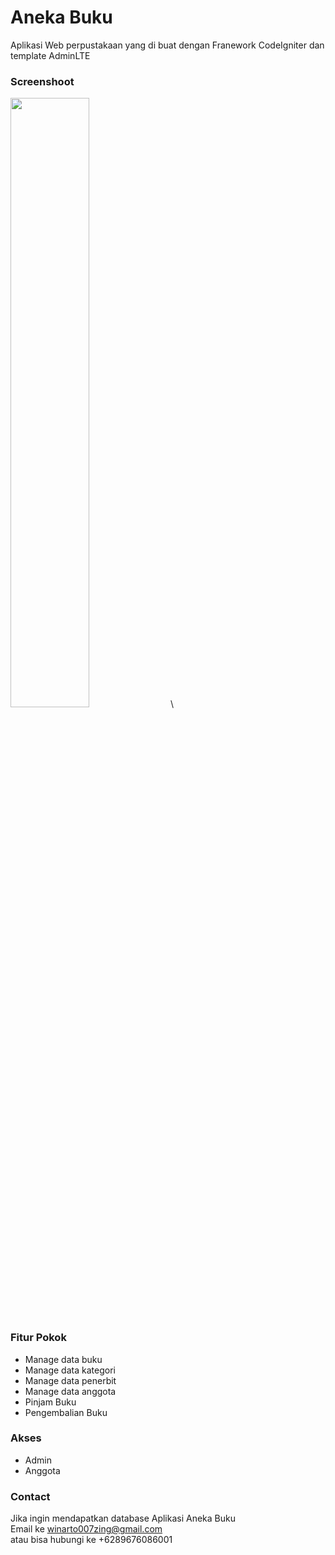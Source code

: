 # Aneka Buku
Aplikasi Web perpustakaan yang di buat
dengan Franework CodeIgniter dan template AdminLTE

### Screenshoot
<img src="https://user-images.githubusercontent.com/53411915/87848389-3ab4ba00-c90a-11ea-877c-221179b503c8.png" d width="50%" height="50%" /> \

### Fitur Pokok
* Manage data buku
* Manage data kategori
* Manage data penerbit
* Manage data anggota
* Pinjam Buku
* Pengembalian Buku

### Akses
* Admin
* Anggota

### Contact 
Jika ingin mendapatkan database Aplikasi Aneka Buku \
Email ke winarto007zing@gmail.com \
atau bisa hubungi ke +6289676086001
